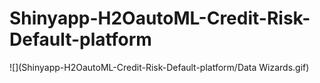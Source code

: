 # Shinyapp-H2OautoML-Credit-Risk-Default-platform

![](Shinyapp-H2OautoML-Credit-Risk-Default-platform/Data Wizards.gif)




